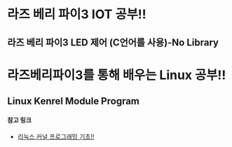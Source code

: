 # 라즈 베리 파이3 IOT 공부!!
## 라즈 베리 파이3 LED 제어 (C언어를 사용)-No Library


# 라즈베리파이3를 통해 배우는 Linux 공부!!
## Linux Kenrel Module Program
#### 참고 링크
* [리눅스 커널 프로그래밍 기초!!](https://tribal1012.tistory.com/153)
